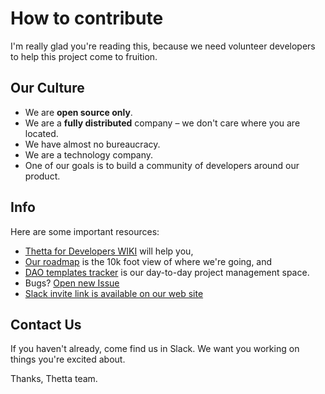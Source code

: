 # How to contribute

I'm really glad you're reading this, because we need volunteer developers to help this project come to fruition.

## Our Culture

- We are **open source only**.
- We are a **fully distributed** company – we don't care where you are located.
- We have almost no bureaucracy.
- We are a technology company.
- One of our goals is to build a community of developers around our product. 

## Info

Here are some important resources:

  * [Thetta for Developers WIKI](https://github.com/Thetta/Thetta-DAO-Framework/wiki) will help you,
  * [Our roadmap](https://github.com/Thetta/Thetta-DAO-Framework/wiki) is the 10k foot view of where we're going, and
  * [DAO templates tracker](https://github.com/Thetta/DAO-Templates/projects/1) is our day-to-day project management space.
  * Bugs? [Open new Issue](https://github.com/Thetta/DAO-Templates/issues)
  * [Slack invite link is available on our web site](https://web.thetta.io)

## Contact Us

If you haven't already, come find us in Slack. We want you working on things you're excited about.

Thanks,
Thetta team.